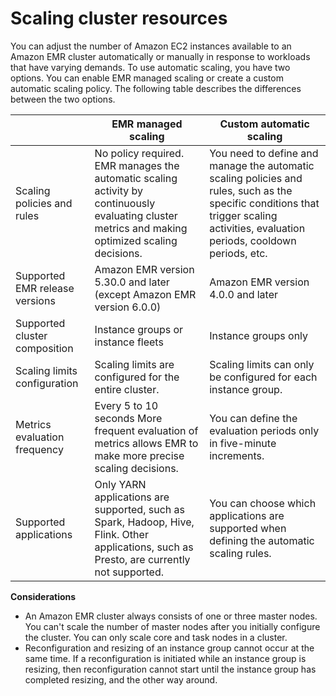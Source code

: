 # Scaling cluster resources<a name="emr-scale-on-demand"></a>

You can adjust the number of Amazon EC2 instances available to an Amazon EMR cluster automatically or manually in response to workloads that have varying demands\. To use automatic scaling, you have two options\. You can enable EMR managed scaling or create a custom automatic scaling policy\. The following table describes the differences between the two options\.


|  | EMR managed scaling | Custom automatic scaling | 
| --- | --- | --- | 
|  Scaling policies and rules  |  No policy required\. EMR manages the automatic scaling activity by continuously evaluating cluster metrics and making optimized scaling decisions\.   |  You need to define and manage the automatic scaling policies and rules, such as the specific conditions that trigger scaling activities, evaluation periods, cooldown periods, etc\.  | 
|  Supported EMR release versions  |  Amazon EMR version 5\.30\.0 and later \(except Amazon EMR version 6\.0\.0\)  |  Amazon EMR version 4\.0\.0 and later  | 
|  Supported cluster composition  | Instance groups or instance fleets |  Instance groups only  | 
| Scaling limits configuration |  Scaling limits are configured for the entire cluster\.  |  Scaling limits can only be configured for each instance group\.  | 
|  Metrics evaluation frequency   |  Every 5 to 10 seconds More frequent evaluation of metrics allows EMR to make more precise scaling decisions\.  |  You can define the evaluation periods only in five\-minute increments\.  | 
|  Supported applications  |  Only YARN applications are supported, such as Spark, Hadoop, Hive, Flink\. Other applications, such as Presto, are currently not supported\.  |  You can choose which applications are supported when defining the automatic scaling rules\.   | 

**Considerations**
+ An Amazon EMR cluster always consists of one or three master nodes\. You can't scale the number of master nodes after you initially configure the cluster\. You can only scale core and task nodes in a cluster\. 
+ Reconfiguration and resizing of an instance group cannot occur at the same time\. If a reconfiguration is initiated while an instance group is resizing, then reconfiguration cannot start until the instance group has completed resizing, and the other way around\.